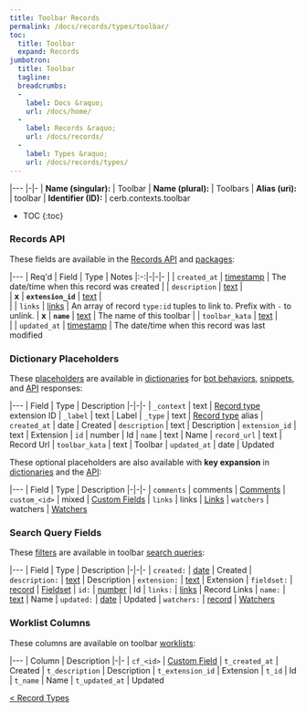```yaml
---
title: Toolbar Records
permalink: /docs/records/types/toolbar/
toc:
  title: Toolbar
  expand: Records
jumbotron:
  title: Toolbar
  tagline: 
  breadcrumbs:
  -
    label: Docs &raquo;
    url: /docs/home/
  -
    label: Records &raquo;
    url: /docs/records/
  -
    label: Types &raquo;
    url: /docs/records/types/
---
```


|---
|-|-
| **Name (singular):** | Toolbar
| **Name (plural):** | Toolbars
| **Alias (uri):** | toolbar
| **Identifier (ID):** | cerb.contexts.toolbar

* TOC
{:toc}

### Records API

These fields are available in the [Records API](/docs/api/endpoints/records/) and [packages](/docs/packages/):

|---
| Req'd | Field | Type | Notes
|:-:|-|-|-
|   | `created_at` | [timestamp](/docs/records/fields/types/timestamp/) | The date/time when this record was created 
|   | `description` | [text](/docs/records/fields/types/text/) |  
| **x** | **`extension_id`** | [text](/docs/records/fields/types/text/) |  
|   | `links` | [links](/docs/records/fields/types/links/) | An array of record `type:id` tuples to link to. Prefix with `-` to unlink. 
| **x** | **`name`** | [text](/docs/records/fields/types/text/) | The name of this toolbar 
|   | `toolbar_kata` | [text](/docs/records/fields/types/text/) |  
|   | `updated_at` | [timestamp](/docs/records/fields/types/timestamp/) | The date/time when this record was last modified 

### Dictionary Placeholders

These [placeholders](/docs/bots/scripting/placeholders/) are available in [dictionaries](/docs/bots/behaviors/dictionaries/) for [bot behaviors](/docs/bots/behaviors/), [snippets](/docs/snippets/), and [API](/docs/api/) responses:

|---
| Field | Type | Description
|-|-|-
| `_context` | text | [Record type](/docs/records/types/) extension ID
| `_label` | text | Label
| `_type` | text | [Record type](/docs/records/types/) alias
| `created_at` | date | Created
| `description` | text | Description
| `extension_id` | text | Extension
| `id` | number | Id
| `name` | text | Name
| `record_url` | text | Record Url
| `toolbar_kata` | text | Toolbar
| `updated_at` | date | Updated

These optional placeholders are also available with **key expansion** in [dictionaries](/docs/bots/behaviors/dictionaries/key-expansion/) and the [API](/docs/api/responses/#expanding-keys-in-api-requests):

|---
| Field | Type | Description
|-|-|-
| `comments` | comments | [Comments](/docs/bots/behaviors/dictionaries/key-expansion/#comments)
| `custom_<id>` | mixed | [Custom Fields](/docs/bots/behaviors/dictionaries/key-expansion/#custom-fields)
| `links` | links | [Links](/docs/bots/behaviors/dictionaries/key-expansion/#links)
| `watchers` | watchers | [Watchers](/docs/bots/behaviors/dictionaries/key-expansion/#watchers)
	
### Search Query Fields

These [filters](/docs/search/filters/) are available in toolbar [search queries](/docs/search/):

|---
| Field | Type | Description
|-|-|-
| `created:` | [date](/docs/search/filters/dates/) | Created
| `description:` | [text](/docs/search/filters/text/) | Description
| `extension:` | [text](/docs/search/filters/text/) | Extension
| `fieldset:` | [record](/docs/search/deep-search/) | [Fieldset](/docs/records/types/custom_fieldset/)
| `id:` | [number](/docs/search/filters/numbers/) | Id
| `links:` | [links](/docs/search/filters/links/) | Record Links
| `name:` | [text](/docs/search/filters/text/) | Name
| `updated:` | [date](/docs/search/filters/dates/) | Updated
| `watchers:` | [record](/docs/search/deep-search/) | [Watchers](/docs/records/types/worker/)
	
### Worklist Columns

These columns are available on toolbar [worklists](/docs/worklists/):

|---
| Column | Description
|-|-
| `cf_<id>` | [Custom Field](/docs/records/types/custom_field/)
| `t_created_at` | Created
| `t_description` | Description
| `t_extension_id` | Extension
| `t_id` | Id
| `t_name` | Name
| `t_updated_at` | Updated

<div class="section-nav">
	<div class="left">
		<a href="/docs/records/types/" class="prev">&lt; Record Types</a>
	</div>
	<div class="right align-right">
	</div>
</div>
<div class="clear"></div>